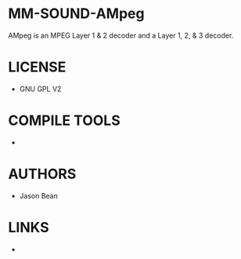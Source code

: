 MM-SOUND-AMpeg
==============

AMpeg is an MPEG Layer 1 &amp; 2 decoder and a Layer 1, 2, &amp; 3 decoder.


LICENSE
===============
* GNU GPL V2

COMPILE TOOLS
===============
* 

AUTHORS
===============
* Jason Bean

LINKS
===============
* 
